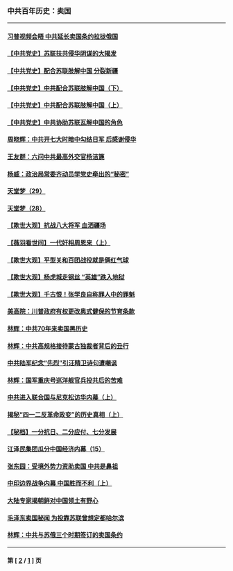 ### 中共百年历史：卖国
---
#### [习普视频会晤 中共延长卖国条约拉拢俄国](../../pages/nf1176117/n13060971.md?11020430) 
#### [【中共党史】苏联扶共侵华阴谋的大揭发](../../pages/nf1176117/n13056050.md?11020430) 
#### [【中共党史】配合苏联肢解中国 分裂新疆](../../pages/nf1176117/n13040700.md?11020430) 
#### [【中共党史】中共配合苏联肢解中国（下）](../../pages/nf1176117/n13035660.md?11020430) 
#### [【中共党史】中共配合苏联肢解中国（上）](../../pages/nf1176117/n13030262.md?11020430) 
#### [【中共党史】中共协助苏联瓦解中国的角色](../../pages/nf1176117/n13018109.md?11020430) 
#### [周晓辉：中共开七大时暗中勾结日军 后感谢侵华](../../pages/nf1176117/n12921960.md?11020430) 
#### [王友群：六问中共最高外交官杨洁篪](../../pages/nf1176117/n12836495.md?11020430) 
#### [杨威：政治局常委齐动员学党史牵出的“秘密”](../../pages/nf1176117/n12764642.md?11020430) 
#### [天堂梦（29）](../../pages/nf1176117/n12408465.md?11020430) 
#### [天堂梦（28）](../../pages/nf1176117/n12408309.md?11020430) 
#### [【欺世大观】抗战八大将军 血洒疆场](../../pages/nf1176117/n12357044.md?11020430) 
#### [【薇羽看世间】一代奸相周恩来（上）](../../pages/nf1176117/n12401109.md?11020430) 
#### [【欺世大观】平型关和百团战役就是俩红气球](../../pages/nf1176117/n12359157.md?11020430) 
#### [【欺世大观】杨虎城走钢丝 “英雄”跌入地狱](../../pages/nf1176117/n12358840.md?11020430) 
#### [【欺世大观】千古恨！张学良自称罪人中的罪魁](../../pages/nf1176117/n12358629.md?11020430) 
#### [美高院：川普政府有权更改奥式健保的节育条款](../../pages/nf1176117/n12242171.md?11020430) 
#### [林辉：中共70年来卖国黑历史](../../pages/nf1176117/n11552181.md?11020430) 
#### [林辉：中共高规格接待蒙古独裁者背后的丑行](../../pages/nf1176117/n11225005.md?11020430) 
#### [中共陆军纪念“先烈”引汪精卫诗句遭嘲讽](../../pages/nf1176117/n11153345.md?11020430) 
#### [林辉：国军重庆号巡洋舰官兵投共后的苦难](../../pages/nf1176117/n10997801.md?11020430) 
#### [中共进入联合国与尼克松访华内幕（上）](../../pages/nf1176117/n10138788.md?11020430) 
#### [揭秘“四一二反革命政变”的历史真相（上）](../../pages/nf1176117/n9996650.md?11020430) 
#### [【秘档】一分抗日、二分应付、七分发展](../../pages/nf1176117/n9331484.md?11020430) 
#### [江泽民集团瓜分中国经济内幕（15）](../../pages/nf1176117/n9268584.md?11020430) 
#### [张东园：受境外势力资助卖国 中共是鼻祖](../../pages/nf1176117/n9272480.md?11020430) 
#### [中印边界战争内幕 中国胜而不利（上）](../../pages/nf1176117/n9252458.md?11020430) 
#### [大陆专家揭朝鲜对中国领土有野心](../../pages/nf1176117/n9074056.md?11020430) 
#### [毛泽东卖国秘闻 为投靠苏联曾想定都哈尔滨](../../pages/nf1176117/n9058631.md?11020430) 
#### [林辉：中共与苏俄三个时期签订的卖国条约](../../pages/nf1176117/n9036062.md?11020430) 

---
#### 第 [ [2](./2.md?11020430) / [1](./1.md?11020430) ] 页
